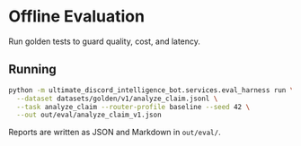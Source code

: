 # Offline Evaluation

Run golden tests to guard quality, cost, and latency.

## Running
```bash
python -m ultimate_discord_intelligence_bot.services.eval_harness run \
  --dataset datasets/golden/v1/analyze_claim.jsonl \
  --task analyze_claim --router-profile baseline --seed 42 \
  --out out/eval/analyze_claim_v1.json
```

Reports are written as JSON and Markdown in `out/eval/`.
